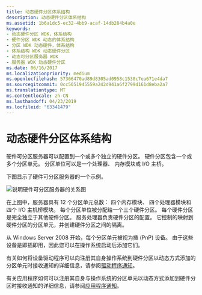 ```yaml
---
title: 动态硬件分区体系结构
description: 动态硬件分区体系结构
ms.assetid: 1b6a1dc5-ec32-4bb9-acaf-14db284b4a0e
keywords:
- 动态硬件分区 WDK，体系结构
- 硬件分区 WDK 动态的体系结构
- 分区 WDK 动态硬件，体系结构
- 体系结构 WDK 动态硬件分区
- 动态可分区服务器 WDK
- 服务器 WDK 动态硬件分区
ms.date: 06/16/2017
ms.localizationpriority: medium
ms.openlocfilehash: 57366470ad89d8305ad0958c1530c7ea671e4da7
ms.sourcegitcommit: 0cc5051945559a242d941a6f2799d161d8eba2a7
ms.translationtype: MT
ms.contentlocale: zh-CN
ms.lasthandoff: 04/23/2019
ms.locfileid: "63341479"
---
```

# <a name="dynamic-hardware-partitioning-architecture"></a>动态硬件分区体系结构


硬件可分区服务器可以配置到一个或多个独立的硬件分区。 硬件分区包含一个或多个分区单元。 分区单位可以是一个处理器、 内存模块或 I/O 主桥。

下图显示了硬件可分区服务器的一个示例。

![说明硬件可分区服务器的关系图](images/dhparch.gif)

在上图中，服务器具有 12 个分区单元总数： 四个内存模块、 四个处理器模块和四个 I/O 主机桥模块。 每个分区单位被分配给一个三个硬件分区。 每个硬件分区是完全独立于其他硬件分区。 服务处理器负责硬件分区的配置。 它控制的映射到硬件分区的分区单元，并创建硬件分区之间的隔离。

从 Windows Server 2008 开始，每个分区单元被视为插 (PnP) 设备。 由于这些设备是即插即用，因此您可以在操作系统启动后添加它们。

有关如何将设备驱动程序可以向注册其自身操作系统到硬件分区以动态方式添加的分区单元时接收通知的详细信息，请参阅[驱动程序通知](driver-notification.md)。

有关应用程序如何可以注册其自身与操作系统的分区单元以动态方式添加到硬件分区时接收通知的详细信息，请参阅[应用程序通知](application-notification.md)。

 

 




